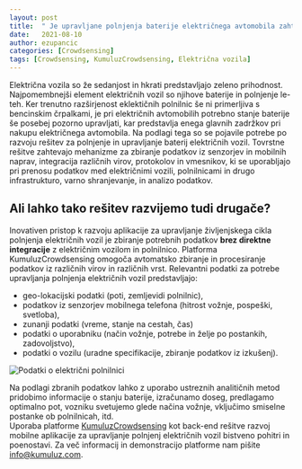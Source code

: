 ```yaml
---
layout: post
title:  " Je upravljane polnjenja baterije električnega avtomobila zahtevno?"
date:   2021-08-10
author: ezupancic
categories: [Crowdsensing]
tags: [Crowdsensing, KumuluzCrowdsensing, Električna vozila]
---
```


Električna vozila so že sedanjost in hkrati predstavljajo zeleno prihodnost. Najpomembnejši element električnih vozil so njihove baterije in polnjenje le-teh. Ker trenutno razširjenost eklektičnih polnilnic še ni primerljiva s bencinskim črpalkami, je pri električnih avtomobilih potrebno stanje baterije še posebej pozorno upravljati, kar predstavlja enega glavnih zadržkov pri nakupu električnega avtomobila. Na podlagi tega so se pojavile potrebe po razvoju rešitev za polnjenje in upravljanje baterij električnih vozil. Tovrstne rešitve zahtevajo mehanizme za zbiranje podatkov iz senzorjev in mobilnih naprav, integracija različnih virov, protokolov in vmesnikov, ki se uporabljajo pri prenosu podatkov med električnimi vozili, polnilnicami in drugo infrastrukturo, varno shranjevanje, in analizo podatkov.

<!--more-->


## Ali lahko tako rešitev razvijemo tudi drugače?

Inovativen pristop k razvoju aplikacije za upravljanje življenjskega cikla polnjenja električnih vozil je zbiranje potrebnih podatkov **brez direktne integracije** z električnim vozilom in polnilnico. Platforma KumuluzCrowdsensing omogoča avtomatsko zbiranje in procesiranje podatkov iz različnih virov in različnih vrst. Relevantni podatki za potrebe upravljanja polnjenja električnih vozil predstavljajo:  
- geo-lokacijski podatki (poti, zemljevidi polnilnic), 
- podatkov iz senzorjev mobilnega telefona (hitrost vožnje, pospeški, svetloba), 
- zunanji podatki (vreme, stanje na cestah, čas)
- podatki o uporabniku (način vožnje, potrebe in želje po postankih, zadovoljstvo),
- podatki o vozilu (uradne specifikacije, zbiranje podatkov iz izkušenj). 


![Podatki o električni polnilnici]({{site.baseurl}}/assets/images/posts-elektricna-vozila/kumuluzCrowdsensing-polnilnice.png)

Na podlagi zbranih podatkov lahko z uporabo ustreznih analitičnih metod pridobimo informacije o stanju baterije, izračunamo doseg, predlagamo optimalno pot, vozniku svetujemo glede načina vožnje, vključimo smiselne postanke ob polnilnicah, itd.  
Uporaba platforme [KumuluzCrowdsensing](https://crowdsensing.kumuluz.com/) kot back-end rešitve razvoj mobilne aplikacije za upravljanje polnjenj električnih vozil bistveno pohitri in poenostavi. Za več informacij in demonstracijo platforme nam pišite <info@kumuluz.com>. 




